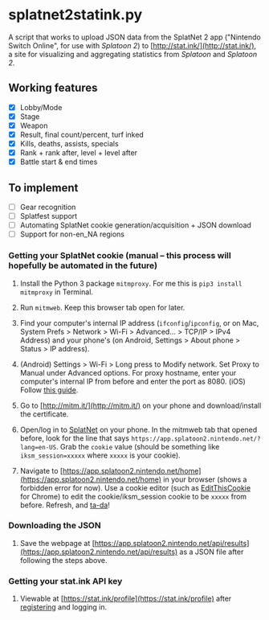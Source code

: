 # splatnet2statink.py

A script that works to upload JSON data from the SplatNet 2 app ("Nintendo Switch Online", for use with *Splatoon 2*) to [http://stat.ink/](http://stat.ink/), a site for visualizing and aggregating statistics from *Splatoon* and *Splatoon 2*.

## Working features
- [x] Lobby/Mode
- [x] Stage
- [x] Weapon
- [x] Result, final count/percent, turf inked
- [x] Kills, deaths, assists, specials
- [x] Rank + rank after, level + level after
- [x] Battle start & end times

## To implement
- [ ] Gear recognition
- [ ] Splatfest support
- [ ] Automating SplatNet cookie generation/acquisition + JSON download
- [ ] Support for non-en_NA regions

### Getting your SplatNet cookie (manual – this process will hopefully be automated in the future)

1. Install the Python 3 package `mitmproxy`. For me this is `pip3 install mitmproxy` in Terminal.

2. Run `mitmweb`. Keep this browser tab open for later.

3. Find your computer's internal IP address (`ifconfig`/`ipconfig`, or on Mac, System Prefs > Network > Wi-Fi > Advanced… > TCP/IP > IPv4 Address) and your phone's (on Android, Settings > About phone > Status > IP address).

4. (Android) Settings > Wi-Fi > Long press to Modify network. Set Proxy to Manual under Advanced options. For proxy hostname, enter your computer's internal IP from before and enter the port as 8080.
(iOS) Follow [this guide](https://www.howtogeek.com/293676/how-to-configure-a-proxy-server-on-an-iphone-or-ipad/).

5. Go to [http://mitm.it/](http://mitm.it/) on your phone and download/install the certificate.

6. Open/log in to [SplatNet](https://play.google.com/store/apps/details?id=com.nintendo.znca&hl=en) on your phone. In the mitmweb tab that opened before, look for the line that says `https://app.splatoon2.nintendo.net/?lang=en-US`. Grab the `cookie` value (should be something like `iksm_session=xxxxx` where `xxxxx` is your cookie).

7. Navigate to [https://app.splatoon2.nintendo.net/home](https://app.splatoon2.nintendo.net/home) in your browser (shows a forbidden error for now). Use a cookie editor (such as [EditThisCookie](https://chrome.google.com/webstore/detail/editthiscookie/fngmhnnpilhplaeedifhccceomclgfbg?hl=en) for Chrome) to edit the cookie/iksm_session cookie to be `xxxxx` from before. Refresh, and [ta-da](https://i.imgur.com/UUoxEJS.png)!

### Downloading the JSON

1. Save the webpage at [https://app.splatoon2.nintendo.net/api/results](https://app.splatoon2.nintendo.net/api/results) as a JSON file after following the steps above.

### Getting your stat.ink API key

1. Viewable at [https://stat.ink/profile](https://stat.ink/profile) after [registering](https://stat.ink/register) and logging in.
